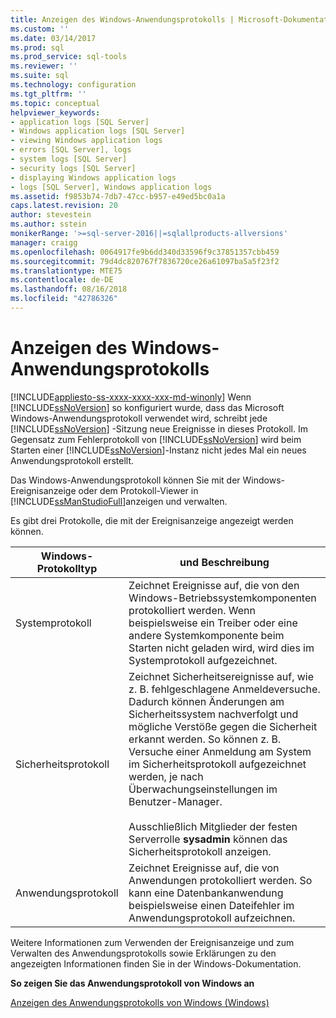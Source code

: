 ```yaml
---
title: Anzeigen des Windows-Anwendungsprotokolls | Microsoft-Dokumentation
ms.custom: ''
ms.date: 03/14/2017
ms.prod: sql
ms.prod_service: sql-tools
ms.reviewer: ''
ms.suite: sql
ms.technology: configuration
ms.tgt_pltfrm: ''
ms.topic: conceptual
helpviewer_keywords:
- application logs [SQL Server]
- Windows application logs [SQL Server]
- viewing Windows application logs
- errors [SQL Server], logs
- system logs [SQL Server]
- security logs [SQL Server]
- displaying Windows application logs
- logs [SQL Server], Windows application logs
ms.assetid: f9853b74-7db7-47cc-b957-e49ed5bc0a1a
caps.latest.revision: 20
author: stevestein
ms.author: sstein
monikerRange: '>=sql-server-2016||=sqlallproducts-allversions'
manager: craigg
ms.openlocfilehash: 0064917fe9b6dd340d33596f9c37851357cbb459
ms.sourcegitcommit: 79d4dc820767f7836720ce26a61097ba5a5f23f2
ms.translationtype: MTE75
ms.contentlocale: de-DE
ms.lasthandoff: 08/16/2018
ms.locfileid: "42786326"
---
```

# <a name="viewing-the-windows-application-log"></a>Anzeigen des Windows-Anwendungsprotokolls
[!INCLUDE[appliesto-ss-xxxx-xxxx-xxx-md-winonly](../../includes/appliesto-ss-xxxx-xxxx-xxx-md-winonly.md)]
  Wenn [!INCLUDE[ssNoVersion](../../includes/ssnoversion-md.md)] so konfiguriert wurde, dass das Microsoft Windows-Anwendungsprotokoll verwendet wird, schreibt jede [!INCLUDE[ssNoVersion](../../includes/ssnoversion-md.md)] -Sitzung neue Ereignisse in dieses Protokoll. Im Gegensatz zum Fehlerprotokoll von [!INCLUDE[ssNoVersion](../../includes/ssnoversion-md.md)] wird beim Starten einer [!INCLUDE[ssNoVersion](../../includes/ssnoversion-md.md)]-Instanz nicht jedes Mal ein neues Anwendungsprotokoll erstellt.  
  
 Das Windows-Anwendungsprotokoll können Sie mit der Windows-Ereignisanzeige oder dem Protokoll-Viewer in [!INCLUDE[ssManStudioFull](../../includes/ssmanstudiofull-md.md)]anzeigen und verwalten.  
  
 Es gibt drei Protokolle, die mit der Ereignisanzeige angezeigt werden können.  
  
|Windows-Protokolltyp|und Beschreibung|  
|----------------------|-----------------|  
|Systemprotokoll|Zeichnet Ereignisse auf, die von den Windows-Betriebssystemkomponenten protokolliert werden. Wenn beispielsweise ein Treiber oder eine andere Systemkomponente beim Starten nicht geladen wird, wird dies im Systemprotokoll aufgezeichnet.|  
|Sicherheitsprotokoll|Zeichnet Sicherheitsereignisse auf, wie z. B. fehlgeschlagene Anmeldeversuche. Dadurch können Änderungen am Sicherheitssystem nachverfolgt und mögliche Verstöße gegen die Sicherheit erkannt werden. So können z. B. Versuche einer Anmeldung am System im Sicherheitsprotokoll aufgezeichnet werden, je nach Überwachungseinstellungen im Benutzer-Manager.<br /><br /> Ausschließlich Mitglieder der festen Serverrolle **sysadmin** können das Sicherheitsprotokoll anzeigen.|  
|Anwendungsprotokoll|Zeichnet Ereignisse auf, die von Anwendungen protokolliert werden. So kann eine Datenbankanwendung beispielsweise einen Dateifehler im Anwendungsprotokoll aufzeichnen.|  
  
 Weitere Informationen zum Verwenden der Ereignisanzeige und zum Verwalten des Anwendungsprotokolls sowie Erklärungen zu den angezeigten Informationen finden Sie in der Windows-Dokumentation.  
  
 **So zeigen Sie das Anwendungsprotokoll von Windows an**  
  
 [Anzeigen des Anwendungsprotokolls von Windows &#40;Windows&#41;](../../relational-databases/performance/view-the-windows-application-log-windows-10.md)  
  
  
